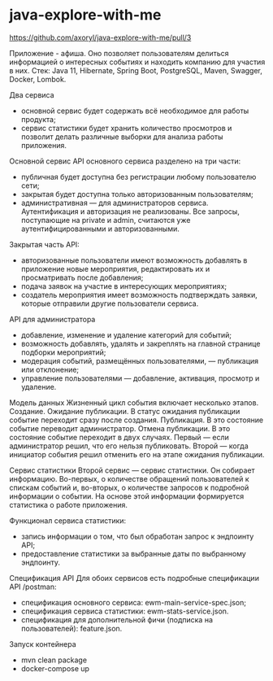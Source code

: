 # java-explore-with-me

https://github.com/axoryl/java-explore-with-me/pull/3

Приложение - афиша. Оно позволяет пользователям делиться информацией о интересных событиях и находить компанию для участия в них.
Стек: Java 11, Hibernate, Spring Boot, PostgreSQL, Maven, Swagger, Docker, Lombok.

Два сервиса
- основной сервис будет содержать всё необходимое для работы продукта;
- сервис статистики будет хранить количество просмотров и позволит делать различные выборки для анализа работы приложения.


Основной сервис
API основного сервиса разделено на три части:
- публичная будет доступна без регистрации любому пользователю сети;
- закрытая будет доступна только авторизованным пользователям;
- административная — для администраторов сервиса.
Аутентификация и авторизация не реализованы. Все запросы, поступающие на private и admin, считаются уже аутентифицированными и авторизованными.

Закрытая часть API:
- авторизованные пользователи имеют возможность добавлять в приложение новые мероприятия, редактировать их и просматривать после добавления;
- подача заявок на участие в интересующих мероприятиях;
- создатель мероприятия имеет возможность подтверждать заявки, которые отправили другие пользователи сервиса.

API для администратора
- добавление, изменение и удаление категорий для событий;
- возможность добавлять, удалять и закреплять на главной странице подборки мероприятий;
- модерация событий, размещённых пользователями, — публикация или отклонение;
- управление пользователями — добавление, активация, просмотр и удаление.

Модель данных
Жизненный цикл события включает несколько этапов.
Создание.
Ожидание публикации. В статус ожидания публикации событие переходит сразу после создания.
Публикация. В это состояние событие переводит администратор.
Отмена публикации. В это состояние событие переходит в двух случаях. Первый — если администратор решил, что его нельзя публиковать. Второй — когда инициатор события решил отменить его на этапе ожидания публикации.


Сервис статистики
Второй сервис — сервис статистики. Он собирает информацию. Во-первых, о количестве обращений пользователей к спискам событий и, во-вторых, о количестве запросов к подробной информации о событии. На основе этой информации  формируется статистика о работе приложения.

Функционал сервиса статистики:
- запись информации о том, что был обработан запрос к эндпоинту API;
- предоставление статистики за выбранные даты по выбранному эндпоинту.


Спецификация API
Для обоих сервисов есть подробные спецификации API /postman:
- спецификация основного сервиса: ewm-main-service-spec.json;
- спецификация сервиса статистики: ewm-stats-service.json.
- спецификация для дополнительной фичи (подписка на пользователей): feature.json.


Запуск контейнера
- mvn clean package
- docker-compose up
